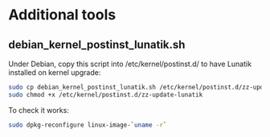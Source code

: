 # Additional tools

## debian_kernel_postinst_lunatik.sh

Under Debian, copy this script into /etc/kernel/postinst.d/
to have Lunatik installed on kernel upgrade:

```sh
sudo cp debian_kernel_postinst_lunatik.sh /etc/kernel/postinst.d/zz-update-lunatik
sudo chmod +x /etc/kernel/postinst.d/zz-update-lunatik
```

To check it works:

```sh
sudo dpkg-reconfigure linux-image-`uname -r`
```
